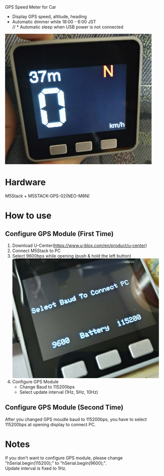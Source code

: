 GPS Speed Meter for Car

* Display GPS speed, altitude, heading  
* Automatic dimmer while 18:00 - 6:00 JST  
// * Automatic sleep when USB power is not connected

![](image/Sample.jpg)

# Hardware
M5Stack + M5STACK-GPS-02(NEO-M8N)  

# How to use

## Configure GPS Module (First Time)
1. Download U-Center(https://www.u-blox.com/en/product/u-center)
2. Connect M5Stack to PC
3. Select 9600bps while opening (push & hold the left button)  
![](image/Opening.jpg)
4. Configure GPS Module  
    *  Change Baud to 115200bps
    *  Select update interval (1Hz, 5Hz, 10Hz)

## Configure GPS Module (Second Time)
After you changed GPS moudle baud to 115200bps, you have to select 115200bps at opening display to connect PC.

# Notes
If you don't want to configure GPS module, please change "hSerial.begin(115200);" to "hSerial.begin(9600);".  
Update interval is fixed to 1Hz.
